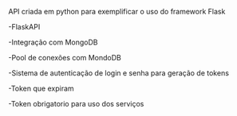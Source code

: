 API criada em python para exemplificar o uso do framework Flask 

-FlaskAPI

-Integração com MongoDB

-Pool de conexões com MondoDB


-Sistema de autenticação de login e senha para geração de tokens


-Token que expiram

-Token obrigatorio para uso dos serviços 
